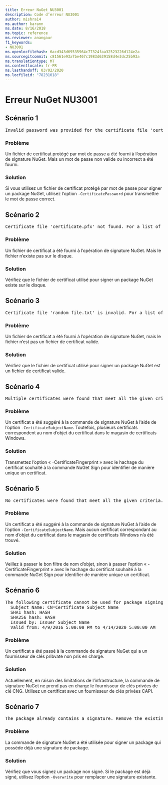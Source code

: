 ```yaml
---
title: Erreur NuGet NU3001
description: Code d’erreur NU3001
author: mishra14
ms.author: karann
ms.date: 8/16/2018
ms.topic: reference
ms.reviewer: anangaur
f1_keywords:
- NU3001
ms.openlocfilehash: 6acd343d69535964c77324faa32523226d124e2a
ms.sourcegitcommit: c81561e93a7be467c1983d639158d4e3dc25b93a
ms.translationtype: MT
ms.contentlocale: fr-FR
ms.lasthandoff: 03/02/2020
ms.locfileid: "78231018"
---
```

# <a name="nuget-error-nu3001"></a>Erreur NuGet NU3001

## <a name="scenario-1"></a>Scénario 1

<pre>Invalid password was provided for the certificate file 'certificate.pfx'. Provide a valid password using the '-CertificatePassword' option.</pre>

### <a name="issue"></a>Problème

Un fichier de certificat protégé par mot de passe a été fourni à l’opération de signature NuGet. Mais un mot de passe non valide ou incorrect a été fourni.


### <a name="solution"></a>Solution

Si vous utilisez un fichier de certificat protégé par mot de passe pour signer un package NuGet, utilisez l’option `-CertificatePassword` pour transmettre le mot de passe correct.



## <a name="scenario-2"></a>Scénario 2

<pre>Certificate file 'certificate.pfx' not found. For a list of accepted ways to provide a certificate, visit https://docs.nuget.org/docs/reference/command-line-reference.</pre>

### <a name="issue"></a>Problème

Un fichier de certificat a été fourni à l’opération de signature NuGet. Mais le fichier n’existe pas sur le disque.


### <a name="solution"></a>Solution

Vérifiez que le fichier de certificat utilisé pour signer un package NuGet existe sur le disque.



## <a name="scenario-3"></a>Scénario 3

<pre>Certificate file 'random_file.txt' is invalid. For a list of accepted ways to provide a certificate, visit https://docs.nuget.org/docs/reference/command-line-reference.</pre>

### <a name="issue"></a>Problème

Un fichier de certificat a été fourni à l’opération de signature NuGet, mais le fichier n’est pas un fichier de certificat valide.


### <a name="solution"></a>Solution

Vérifiez que le fichier de certificat utilisé pour signer un package NuGet est un fichier de certificat valide.



## <a name="scenario-4"></a>Scénario 4

<pre>Multiple certificates were found that meet all the given criteria. Use the '-CertificateFingerprint' option with the hash of the desired certificate.</pre>

### <a name="issue"></a>Problème

Un certificat a été suggéré à la commande de signature NuGet à l’aide de l’option `-CertificateSubjectName`. Toutefois, plusieurs certificats correspondent au nom d’objet du certificat dans le magasin de certificats Windows.


### <a name="solution"></a>Solution

Transmettez l’option « -CertificateFingerprint » avec le hachage du certificat souhaité à la commande NuGet Sign pour identifier de manière unique un certificat.



## <a name="scenario-5"></a>Scénario 5

<pre>No certificates were found that meet all the given criteria. For a list of accepted ways to provide a certificate, visit https://docs.nuget.org/docs/reference/command-line-reference.</pre>

### <a name="issue"></a>Problème

Un certificat a été suggéré à la commande de signature NuGet à l’aide de l’option `-CertificateSubjectName`. Mais aucun certificat correspondant au nom d’objet du certificat dans le magasin de certificats Windows n’a été trouvé.


### <a name="solution"></a>Solution

Veillez à passer le bon filtre de nom d’objet, sinon à passer l’option « -CertificateFingerprint » avec le hachage du certificat souhaité à la commande NuGet Sign pour identifier de manière unique un certificat.



## <a name="scenario-6"></a>Scénario 6

<pre>The following certificate cannot be used for package signing as the private key provider is unsupported:
  Subject Name: CN=Certificate Subject Name
  SHA1 hash: HASH
  SHA256 hash: HASH
  Issued by: Issuer Subject Name
  Valid from: 4/9/2016 5:00:00 PM to 4/14/2020 5:00:00 AM</pre>

### <a name="issue"></a>Problème

Un certificat a été passé à la commande de signature NuGet qui a un fournisseur de clés pribvate non pris en charge. 


### <a name="solution"></a>Solution

Actuellement, en raison des limitations de l’infrastructure, la commande de signature NuGet ne prend pas en charge le fournisseur de clés privées de clé CNG. Utilisez un certificat avec un fournisseur de clés privées CAPI.



## <a name="scenario-7"></a>Scénario 7

<pre>The package already contains a signature. Remove the existing signature before adding a new signature.</pre>

### <a name="issue"></a>Problème

La commande de signature NuGet a été utilisée pour signer un package qui possède déjà une signature de package.


### <a name="solution"></a>Solution

Vérifiez que vous signez un package non signé. Si le package est déjà signé, utilisez l’option `-Overwrite` pour remplacer une signature existante.


